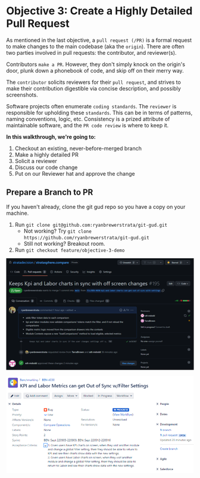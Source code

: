 # Objective 3: Create a Highly Detailed Pull Request

As mentioned in the last objective, a `pull request (/PR)` is a formal request to make changes
to the main codebase (aka the `origin`).  There are often two parties involved in
pull requests: the contributor, and reviewer(s).

Contributors `make a PR`. However, they don't simply knock on the origin's door,
plunk down a phonebook of code, and skip off on their merry way.

The `contributor` solicits reviewers for their `pull request`,
and strives to make their contribution digestible via concise description,
and possibly screenshots.

Software projects often enumerate `coding standards`. The `reviewer` is responsible for
upholding these `standards`. This can be in terms of patterns, naming conventions, logic, etc.
Consistency is a prized attribute of maintainable software, and the `PR code review` is where
to keep it.

**In this walkthrough, we're going to:**
1. Checkout an existing, never-before-merged branch
2. Make a highly detailed PR
3. Solicit a reviewer
4. Discuss our code change
5. Put on our Reviewer hat and approve the change


## Prepare a Branch to PR

If you haven't already, clone the git gud repo so you have a copy on your machine.

1. Run `git clone git@github.com:ryanbrewerstrata/git-gud.git`
   * Not working? Try `git clone https://github.com/ryanbrewerstrata/git-gud.git`
   * Still not working? Breakout room.
2. Run `git checkout feature/objective-3-demo` 


![img_3.png](img_3.png)

![img_1.png](img_1.png)